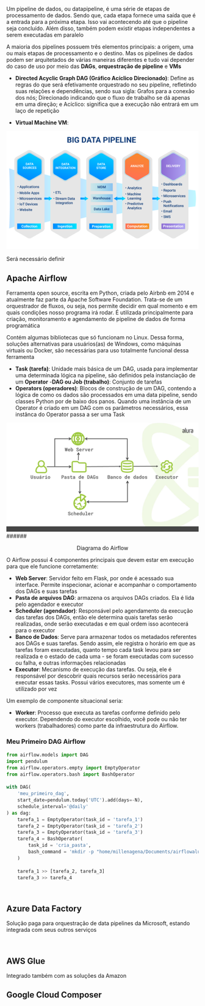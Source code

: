 Um pipeline de dados, ou datapipeline, é uma série de etapas de processamento de dados. Sendo que, cada etapa fornece uma saída que é a entrada para a próxima etapa. Isso vai acontecendo até que o pipeline seja concluído. Além disso, também podem existir etapas independentes a serem executadas em paralelo

A maioria dos pipelines possuem três elementos principais: a origem, uma ou mais etapas de processamento e o destino. Mas os pipelines de dados podem ser arquitetados de várias maneiras diferentes e tudo vai depender do caso de uso por meio das **DAGs**, **orquestração de pipeline** e **VMs** 

- **Directed Acyclic Graph DAG (Gráfico Acíclico Direcionado)**: Define as regras do que será efetivamente orquestrado no seu pipeline, refletindo suas relações e dependências, sendo sua sigla: Grafos para a conexão dos nós; Direcionado indicando que o fluxo de trabalho se dá apenas em uma direção; e Acíclico: significa que a execução não entrará em um laço de repetição

- **Virtual Machine VM**: 

[![Uma pipeline para cenários de BigData](./assets/bigDataPipeline.webp)](https://www.stonebranch.com/blog/automate-big-data-pipelines-centralized-orchestration)

Será necessário definir 

## Apache Airflow

Ferramenta open source, escrita em Python, criada pelo Airbnb em 2014 e atualmente faz parte da Apache Software Foundation. Trata-se de um orquestrador de fluxos, ou seja, nos permite decidir em qual momento e em quais condições nosso programa irá rodar. É utilizada principalmente para criação, monitoramento e agendamento de pipeline de dados de forma programática

Contém algumas bibliotecas que só funcionam no Linux. Dessa forma, soluções alternativas para usuários(as) de Windows, como máquinas virtuais ou Docker, são necessárias para uso totalmente funcional dessa ferramenta

- **Task (tarefa)**: Unidade mais básica de um DAG, usada para implementar uma determinada lógica na pipeline, são definidos pela instanciação de um **Operator**
-**DAG ou Job (trabalho)**: Conjunto de tarefas
- **Operators (operadores)**: Blocos de construção de um DAG, contendo a lógica de como os dados são processados em uma data pipeline, sendo classes Python por de baixo dos panos. Quando uma instância de um Operator é criado em um DAG com os parâmetros necessários, essa instânca do Operator passa a ser uma Task 

[![Um deploy básico do Apache Airflow](./assets/airflowDiagram.webp)](https://www.alura.com.br/artigos/executores-airflow-tipos-funcoes)
######<center>Diagrama do Airflow</center>

O Airflow possui 4 componentes principais que devem estar em execução para que ele funcione corretamente:

- **Web Server**: Servidor feito em Flask, por onde é acessado sua interface. Permite inspecionar, acionar e acompanhar o comportamento dos DAGs e suas tarefas
- **Pasta de arquivos DAG**: armazena os arquivos DAGs criados. Ela é lida pelo agendador e executor
- **Scheduler (agendador)**: Responsável pelo agendamento da execução das tarefas dos DAGs, então ele determina quais tarefas serão realizadas, onde serão executadas e em qual ordem isso acontecerá para o executor
- **Banco de Dados**: Serve para armazenar todos os metadados referentes aos DAGs e suas tarefas. Sendo assim, ele registra o horário em que as tarefas foram executadas, quanto tempo cada task levou para ser realizada e o estado de cada uma - se foram executadas com sucesso ou falha, e outras informações relacionadas
- **Executor**: Mecanismo de execução das tarefas. Ou seja, ele é responsável por descobrir quais recursos serão necessários para executar essas tasks. Possui vários executores, mas somente um é utilizado por vez

Um exemplo de componente situacional seria:

- **Worker**: Processo que executa as tarefas conforme definido pelo executor. Dependendo do executor escolhido, você pode ou não ter workers (trabalhadores) como parte da infraestrutura do Airflow.

### Meu Primeiro DAG Airflow

```py linenums="1"
from airflow.models import DAG
import pendulum
from airflow.operators.empty import EmptyOperator
from airflow.operators.bash import BashOperator

with DAG(
    'meu_primeiro_dag',
    start_date=pendulum.today('UTC').add(days=-N),
    schedule_interval='@daily'
) as dag:
    tarefa_1 = EmptyOperator(task_id = 'tarefa_1')
    tarefa_2 = EmptyOperator(task_id = 'tarefa_2')
    tarefa_3 = EmptyOperator(task_id = 'tarefa_3')
    tarefa_4 = BashOperator(
        task_id = 'cria_pasta',
        bash_command = 'mkdir -p "home/millenagena/Documents/airflowalura/pasta" '
    )
        
    tarefa_1 >> [tarefa_2, tarefa_3]
    tarefa_3 >> tarefa_4
```

<br>

## Azure Data Factory

Solução paga para orquestração de data pipelines da Microsoft, estando integrada com seus outros serviços

<br>

## AWS Glue

Integrado também com as soluções da Amazon

## Google Cloud Composer


